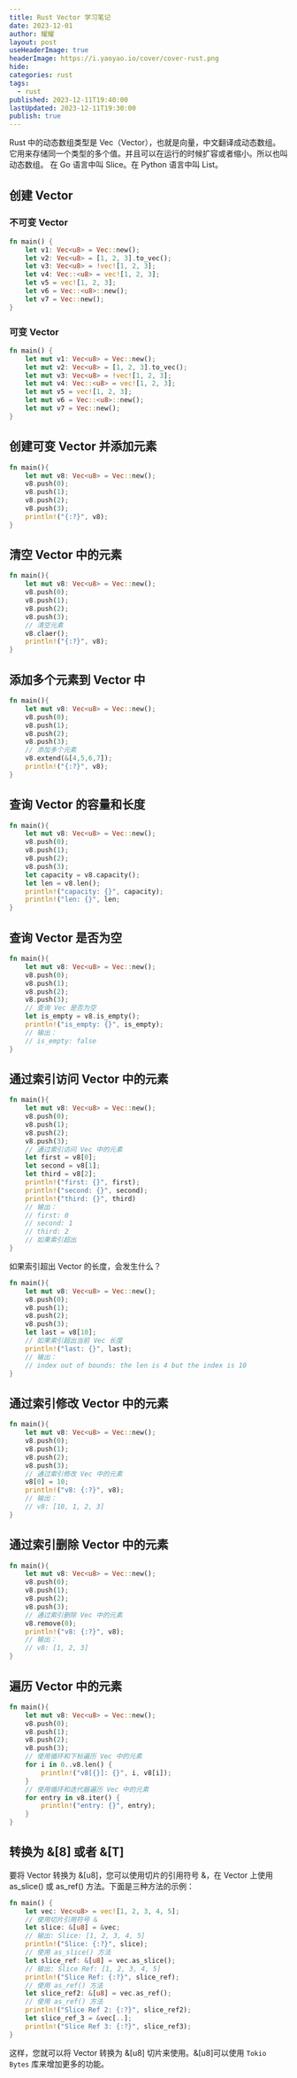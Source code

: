 ```yaml
---
title: Rust Vector 学习笔记
date: 2023-12-01
author: 耀耀
layout: post
useHeaderImage: true
headerImage: https://i.yaoyao.io/cover/cover-rust.png
hide: 
categories: rust
tags:
  - rust
published: 2023-12-11T19:40:00
lastUpdated: 2023-12-11T19:30:00
publish: true
---
```


Rust 中的动态数组类型是 Vec（Vector），也就是向量，中⽂翻译成动态数组。它⽤来存储同一个类型的多个值。并且可以在运行的时候扩容或者缩小。所以也叫动态数组。
在 Go 语言中叫 Slice。在 Python 语言中叫 List。

## 创建 Vector

### 不可变 Vector

```rust
fn main() {
    let v1: Vec<u8> = Vec::new();
    let v2: Vec<u8> = [1, 2, 3].to_vec();
    let v3: Vec<u8> = !vec![1, 2, 3];
    let v4: Vec::<u8> = vec![1, 2, 3];
    let v5 = vec![1, 2, 3];
    let v6 = Vec::<u8>::new();
    let v7 = Vec::new();
}
```

### 可变 Vector

```rust
fn main() {
    let mut v1: Vec<u8> = Vec::new();
    let mut v2: Vec<u8> = [1, 2, 3].to_vec();
    let mut v3: Vec<u8> = !vec![1, 2, 3];
    let mut v4: Vec::<u8> = vec![1, 2, 3];
    let mut v5 = vec![1, 2, 3];
    let mut v6 = Vec::<u8>::new();
    let mut v7 = Vec::new();
}
```

## 创建可变 Vector 并添加元素

```rust
fn main(){
    let mut v8: Vec<u8> = Vec::new();
	v8.push(0);
	v8.push(1);
	v8.push(2);
	v8.push(3);
	println!("{:?}", v8);
}
```

## 清空 Vector 中的元素

```rust
fn main(){
    let mut v8: Vec<u8> = Vec::new();
	v8.push(0);
	v8.push(1);
	v8.push(2);
	v8.push(3);
	// 清空元素
	v8.claer();
	println!("{:?}", v8);
}
```

## 添加多个元素到 Vector 中

```rust
fn main(){
    let mut v8: Vec<u8> = Vec::new();
	v8.push(0);
	v8.push(1);
	v8.push(2);
	v8.push(3);
	// 添加多个元素
	v8.extend(&[4,5,6,7]);
	println!("{:?}", v8);
}
```

## 查询 Vector 的容量和长度

```rust
fn main(){
    let mut v8: Vec<u8> = Vec::new();
	v8.push(0);
	v8.push(1);
	v8.push(2);
	v8.push(3);
	let capacity = v8.capacity();
	let len = v8.len();
	println!("capacity: {}", capacity);
	println!("len: {}", len;
}
```

## 查询 Vector 是否为空

```rust
fn main(){
    let mut v8: Vec<u8> = Vec::new();
	v8.push(0);
	v8.push(1);
	v8.push(2);
	v8.push(3);
	// 查询 Vec 是否为空
	let is_empty = v8.is_empty();
	println!("is_empty: {}", is_empty);
	// 输出：
	// is_empty: false
}
```

## 通过索引访问 Vector 中的元素

```rust
fn main(){
    let mut v8: Vec<u8> = Vec::new();
	v8.push(0);
	v8.push(1);
	v8.push(2);
	v8.push(3);
	// 通过索引访问 Vec 中的元素
	let first = v8[0];
	let second = v8[1];
	let third = v8[2];
	println!("first: {}", first);
	println!("second: {}", second);
	println!("third: {}", third)
	// 输出：
	// first: 0
	// second: 1
	// third: 2
	// 如果索引超出
}
```

如果索引超出 Vector 的长度，会发生什么？

```rust
fn main(){
    let mut v8: Vec<u8> = Vec::new();
	v8.push(0);
	v8.push(1);
	v8.push(2);
	v8.push(3);
	let last = v8[10];
	// 如果索引超出当前 Vec 长度
	println!("last: {}", last);
	// 输出：
	// index out of bounds: the len is 4 but the index is 10
}
```

## 通过索引修改 Vector 中的元素

```rust
fn main(){
    let mut v8: Vec<u8> = Vec::new();
	v8.push(0);
	v8.push(1);
	v8.push(2);
	v8.push(3);
	// 通过索引修改 Vec 中的元素
	v8[0] = 10;
	println!("v8: {:?}", v8);
	// 输出：
	// v8: [10, 1, 2, 3]
}
```

## 通过索引删除 Vector 中的元素

```rust
fn main(){
    let mut v8: Vec<u8> = Vec::new();
	v8.push(0);
	v8.push(1);
	v8.push(2);
	v8.push(3);
	// 通过索引删除 Vec 中的元素
	v8.remove(0);
	println!("v8: {:?}", v8);
	// 输出：
	// v8: [1, 2, 3]
}
```

## 遍历 Vector 中的元素

```rust
fn main(){
    let mut v8: Vec<u8> = Vec::new();
	v8.push(0);
	v8.push(1);
	v8.push(2);
	v8.push(3);
	// 使用循环和下标遍历 Vec 中的元素
	for i in 0..v8.len() {
	    println!("v8[{}]: {}", i, v8[i]);
	}
	// 使用循环和迭代器遍历 Vec 中的元素
	for entry in v8.iter() {
	    println!("entry: {}", entry);
	}
}
```

## 转换为 &[8] 或者 &[T]

要将 Vector 转换为 &[u8]，您可以使用切片的引用符号 &，在 Vector 上使用 as_slice() 或 as_ref() 方法。下面是三种方法的示例：

```rust
fn main() {
    let vec: Vec<u8> = vec![1, 2, 3, 4, 5];
	// 使用切片引用符号 &
    let slice: &[u8] = &vec;                   
	// 输出: Slice: [1, 2, 3, 4, 5]
    println!("Slice: {:?}", slice);            
	// 使用 as_slice() 方法
    let slice_ref: &[u8] = vec.as_slice();      
	// 输出: Slice Ref: [1, 2, 3, 4, 5]
    println!("Slice Ref: {:?}", slice_ref);    
	// 使用 as_ref() 方法
    let slice_ref2: &[u8] = vec.as_ref();       
	// 使用 as_ref() 方法
    println!("Slice Ref 2: {:?}", slice_ref2);  
	let slice_ref_3 = &vec[..];
	println!("Slice Ref 3: {:?}", slice_ref3);  
}
```

这样，您就可以将 Vector 转换为 &[u8] 切片来使用。&[u8]可以使用 `Tokio Bytes` 库来增加更多的功能。
